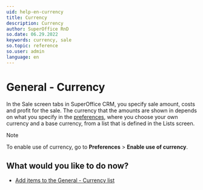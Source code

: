 ```yaml
---
uid: help-en-currency
title: Currency
description: Currency
author: SuperOffice RnD
so.date: 06.29.2022
keywords: currency, sale
so.topic: reference
so.user: admin
language: en
---
```


# General - Currency

In the Sale screen tabs in SuperOffice CRM, you specify sale amount, costs and profit for the sale. The currency that the amounts are shown in depends on what you specify in the [preferences][2], where you choose your own currency and a base currency, from a list that is defined in the Lists screen.

> [!NOTE]
> To enable use of currency, go to **Preferences** > **Enable use of currency**.

## What would you like to do now?

* [Add items to the General - Currency list][1]

<!-- Referenced links -->
[1]: adding-items-to-currency-list.md
[2]: ../../preferences/learn/index.md

<!-- Referenced images -->
